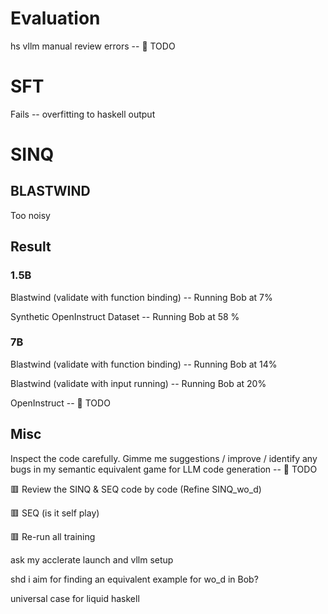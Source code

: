 
# Evaluation

hs vllm manual review errors -- 📌 TODO

# SFT

Fails -- overfitting to haskell output

# SINQ

## BLASTWIND

Too noisy


## Result

### 1.5B
Blastwind (validate with function binding) -- Running Bob at 7% 

Synthetic OpenInstruct Dataset -- Running Bob at 58 % 

### 7B 
Blastwind (validate with function binding) -- Running Bob at 14% 

Blastwind (validate with input running) -- Running Bob at 20% 

OpenInstruct -- 📌 TODO




## Misc


Inspect the code carefully. Gimme me suggestions / improve / identify any bugs in my semantic equivalent game for LLM code generation -- 📌 TODO 

🟥 Review the SINQ & SEQ code by code (Refine SINQ_wo_d)

🟥 SEQ (is it self play)

🟥 Re-run all training



ask my acclerate launch and vllm setup 

shd i aim for finding an equivalent example for wo_d in Bob? 

universal case for liquid haskell 



